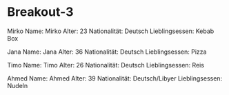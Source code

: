# Breakout-3

Mirko
Name: Mirko
Alter: 23
Nationalität: Deutsch
Lieblingsessen: Kebab Box


Jana
Name: Jana
Alter: 36
Nationalität: Deutsch
Lieblingsessen: Pizza

Timo
Name: Timo
Alter: 26
Nationalität: Deutsch
Lieblingsessen: Reis

Ahmed
Name: Ahmed
Alter: 39
Nationalität: Deutsch/Libyer
Lieblingsessen: Nudeln
